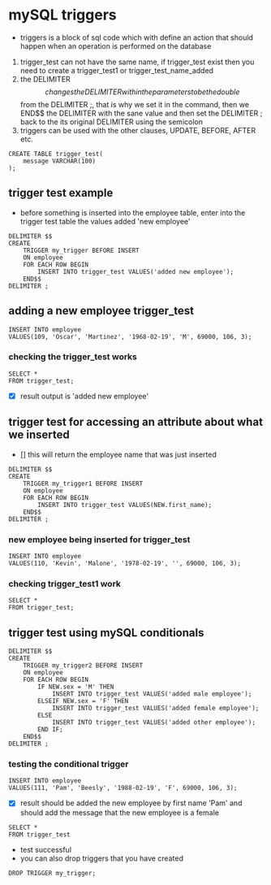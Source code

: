 # mySQL triggers

- triggers is a block of sql code which with define an action that should happen when an operation is performed on the database

1. trigger_test can not have the same name, if trigger_test exist then you need to create a trigger_test1 or trigger_test_name_added
2. the DELIMITER$$ changes the DELIMITER within the parameters to be the double $$ from the DELIMITER ;, that is why we set it in the command, then we END$$ the DELIMITER with the sane value and then set the DELIMITER ; back to the its original DELIMITER using the semicolon
3. triggers can be used with the other clauses, UPDATE, BEFORE, AFTER etc.

```
CREATE TABLE trigger_test(
	message VARCHAR(100)
);
```

## trigger test example

- before something is inserted into the employee table, enter into the trigger test table the values added 'new employee'

```
DELIMITER $$
CREATE
	TRIGGER my_trigger BEFORE INSERT
    ON employee
    FOR EACH ROW BEGIN
		INSERT INTO trigger_test VALUES('added new employee');
	END$$
DELIMITER ;
```

## adding a new employee trigger_test

```
INSERT INTO employee
VALUES(109, 'Oscar', 'Martinez', '1968-02-19', 'M', 69000, 106, 3);
```

### checking the trigger_test works

```
SELECT *
FROM trigger_test;
```

- [x] result output is 'added new employee'

## trigger test for accessing an attribute about what we inserted

- [] this will return the employee name that was just inserted

```
DELIMITER $$
CREATE
	TRIGGER my_trigger1 BEFORE INSERT
    ON employee
    FOR EACH ROW BEGIN
		INSERT INTO trigger_test VALUES(NEW.first_name);
	END$$
DELIMITER ;
```

### new employee being inserted for trigger_test

```
INSERT INTO employee
VALUES(110, 'Kevin', 'Malone', '1978-02-19', '', 69000, 106, 3);
```

### checking trigger_test1 work

```
SELECT *
FROM trigger_test;
```

## trigger test using mySQL conditionals

```
DELIMITER $$
CREATE
	TRIGGER my_trigger2 BEFORE INSERT
    ON employee
    FOR EACH ROW BEGIN
		IF NEW.sex = 'M' THEN
			INSERT INTO trigger_test VALUES('added male employee');
		ELSEIF NEW.sex = 'F' THEN
			INSERT INTO trigger_test VALUES('added female employee');
		ELSE
			INSERT INTO trigger_test VALUES('added other employee');
		END IF;
	END$$
DELIMITER ;
```

### testing the conditional trigger

```
INSERT INTO employee
VALUES(111, 'Pam', 'Beesly', '1988-02-19', 'F', 69000, 106, 3);
```

- [x] result should be added the new employee by first name 'Pam' and should add the message that the new employee is a female

```
SELECT *
FROM trigger_test
```

- test successful
- you can also drop triggers that you have created

```
DROP TRIGGER my_trigger;
```
